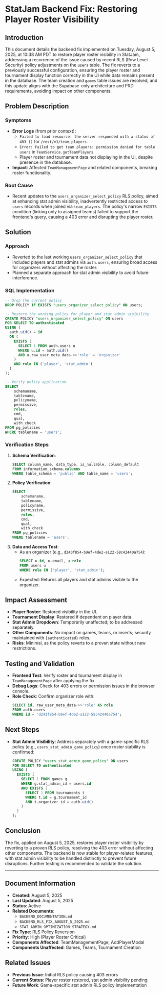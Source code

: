 # StatJam Backend Fix: Restoring Player Roster Visibility

## Introduction

This document details the backend fix implemented on Tuesday, August 5, 2025, at 10:38 AM PDT to restore player roster visibility in StatJam, addressing a recurrence of the issue caused by recent RLS (Row Level Security) policy adjustments on the `users` table. The fix reverts to a previously successful configuration, ensuring the player roster and tournament display function correctly in the UI while data remains present in the database. The team creation and `games` table issues are resolved, and this update aligns with the Supabase-only architecture and PRD requirements, avoiding impact on other components.

## Problem Description

### Symptoms
- **Error Logs** (from prior context):
  - `Failed to load resource: the server responded with a status of 403 ()` for `/rest/v1/team_players`.
  - `Error: Failed to get team players: permission denied for table users` in `TeamService.getTeamPlayers`.
  - Player roster and tournament data not displaying in the UI, despite presence in the database.
- **Impact**: Affected `TeamManagementPage` and related components, breaking roster functionality.

### Root Cause
- Recent updates to the `users_organizer_select_policy` RLS policy, aimed at enhancing stat admin visibility, inadvertently restricted access to `users` records when joined via `team_players`. The policy's narrow `EXISTS` condition (linking only to assigned teams) failed to support the frontend's query, causing a 403 error and disrupting the player roster.

## Solution

### Approach
- Reverted to the last working `users_organizer_select_policy` that included players and stat admins via `auth.users`, ensuring broad access for organizers without affecting the roster.
- Planned a separate approach for stat admin visibility to avoid future interference.

### SQL Implementation
```sql
-- Drop the current policy
DROP POLICY IF EXISTS "users_organizer_select_policy" ON users;

-- Restore the working policy for player and stat admin visibility
CREATE POLICY "users_organizer_select_policy" ON users
FOR SELECT TO authenticated
USING (
  auth.uid() = id 
  OR (
    EXISTS (
      SELECT 1 FROM auth.users u 
      WHERE u.id = auth.uid() 
      AND u.raw_user_meta_data->>'role' = 'organizer'
    )
    AND role IN ('player', 'stat_admin')
  )
);

-- Verify policy application
SELECT 
    schemaname,
    tablename,
    policyname,
    permissive,
    roles,
    cmd,
    qual,
    with_check
FROM pg_policies 
WHERE tablename = 'users';
```

### Verification Steps
1. **Schema Verification**:
   ```sql
   SELECT column_name, data_type, is_nullable, column_default 
   FROM information_schema.columns 
   WHERE table_schema = 'public' AND table_name = 'users';
   ```
2. **Policy Verification**:
   ```sql
   SELECT 
       schemaname,
       tablename,
       policyname,
       permissive,
       roles,
       cmd,
       qual,
       with_check
   FROM pg_policies 
   WHERE tablename = 'users';
   ```
3. **Data and Access Test**:
   - As an organizer (e.g., `d243f854-b9ef-4de2-a122-58c42440a754`):
     ```sql
     SELECT u.id, u.email, u.role 
     FROM users u 
     WHERE role IN ('player', 'stat_admin');
     ```
   - Expected: Returns all players and stat admins visible to the organizer.

## Impact Assessment
- **Player Roster**: Restored visibility in the UI.
- **Tournament Display**: Restored if dependent on player data.
- **Stat Admin Dropdown**: Temporarily unaffected; to be addressed separately.
- **Other Components**: No impact on games, teams, or inserts; security maintained with `{authenticated}` roles.
- **Risks**: Minimal, as the policy reverts to a proven state without new restrictions.

## Testing and Validation
- **Frontend Test**: Verify roster and tournament display in `TeamManagementPage` after applying the fix.
- **Debug Logs**: Check for 403 errors or permission issues in the browser console.
- **Role Check**: Confirm organizer role with:
  ```sql
  SELECT id, raw_user_meta_data->>'role' AS role 
  FROM auth.users 
  WHERE id = 'd243f854-b9ef-4de2-a122-58c42440a754';
  ```

## Next Steps
- **Stat Admin Visibility**: Address separately with a game-specific RLS policy (e.g., `users_stat_admin_game_policy`) once roster stability is confirmed:
  ```sql
  CREATE POLICY "users_stat_admin_game_policy" ON users
  FOR SELECT TO authenticated
  USING (
    EXISTS (
      SELECT 1 FROM games g 
      WHERE g.stat_admin_id = users.id 
      AND EXISTS (
        SELECT 1 FROM tournaments t 
        WHERE t.id = g.tournament_id 
        AND t.organizer_id = auth.uid()
      )
    )
  );
  ```

## Conclusion
The fix, applied on August 5, 2025, restores player roster visibility by reverting to a proven RLS policy, resolving the 403 error without affecting other components. The backend is now stable for player-related features, with stat admin visibility to be handled distinctly to prevent future disruptions. Further testing is recommended to validate the solution.

---

## Document Information
- **Created**: August 5, 2025
- **Last Updated**: August 5, 2025
- **Status**: Active
- **Related Documents**: 
  - `BACKEND_DOCUMENTATION.md`
  - `BACKEND_RLS_FIX_AUGUST_5_2025.md`
  - `STAT_ADMIN_OPTIMIZATION_STRATEGY.md`
- **Fix Type**: RLS Policy Reversion
- **Priority**: High (Player Roster Critical)
- **Components Affected**: TeamManagementPage, AddPlayerModal
- **Components Unaffected**: Games, Teams, Tournament Creation

## Related Issues
- **Previous Issue**: Initial RLS policy causing 403 errors
- **Current Status**: Player roster restored, stat admin visibility pending
- **Future Work**: Game-specific stat admin RLS policy implementation 